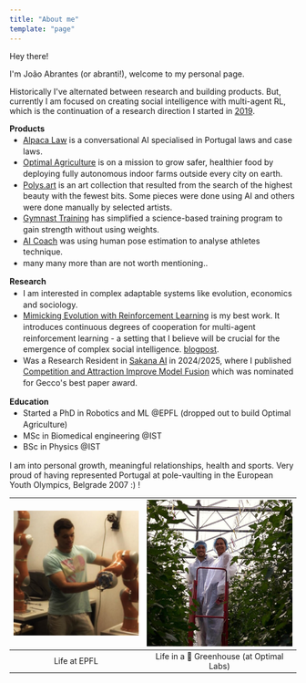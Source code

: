 ```yaml
---
title: "About me"
template: "page"
---
```


<style>ul{line-height: 1.4em;   margin-block-start:0.2em !important;   margin-block-end:0 !important;   list-style-type:disc;}ol{   margin-block-start:0.2em !important;}p { margin-block-end: 0em !important;}</style>

Hey there!

I'm João Abrantes (or abranti!), welcome to my personal page.

Historically I've alternated between research and building products. But, currently I am focused on creating social intelligence with multi-agent RL, which is the continuation of a research direction I started in [2019](https://abranti.com/mimicking-evolution-with-reinforcement-learning.html).

**Products**

- [Alpaca Law](https://alpacalaw.com) is a conversational AI specialised in Portugal laws and case laws.
- [Optimal Agriculture](https://optimal.ag) is on a mission to grow safer, healthier food by deploying fully autonomous indoor farms outside every city on earth.
- [Polys.art](https://www.youtube.com/watch?v=7lym9_bg67Q) is an art collection that resulted from the search of the highest beauty with the fewest bits. Some pieces were done using AI and others were done manually by selected artists.
- [Gymnast Training](https://gymnast.training) has simplified a science-based training program to gain strength without using weights.
- [AI Coach](https://www.youtube.com/watch?v=-6klNzmR-vk) was using human pose estimation to analyse athletes technique.
- many many more than are not worth mentioning..

**Research**

- I am interested in complex adaptable systems like evolution, economics and sociology.
- [Mimicking Evolution with Reinforcement Learning](https://arxiv.org/abs/2004.00048) is my best work. It introduces continuous degrees of cooperation for multi-agent reinforcement learning - a setting that I believe will be crucial for the emergence of complex social intelligence. [blogpost](https://abranti.com/mimicking-evolution-with-reinforcement-learning.html).
- Was a Research Resident in [Sakana AI](https://sakana.ai) in 2024/2025, where I published [Competition and Attraction Improve Model Fusion](https://arxiv.org/abs/2508.16204) which was nominated for Gecco's best paper award.

**Education**

- Started a PhD in Robotics and ML @EPFL (dropped out to build Optimal Agriculture)
- MSc in Biomedical engineering @IST
- BSc in Physics @IST

I am into personal growth, meaningful relationships, health and sports. Very proud of having represented Portugal at pole-vaulting in the European Youth Olympics, Belgrade 2007 :) !

| ![epfl](static/img/about/epfl.jpg) | ![greenhouse](static/img/about/greenhouse.jpg) |
| :--------------------------------: | :--------------------------------------------: |
|            Life at EPFL            |   Life in a 🍅 Greenhouse (at Optimal Labs)    |
